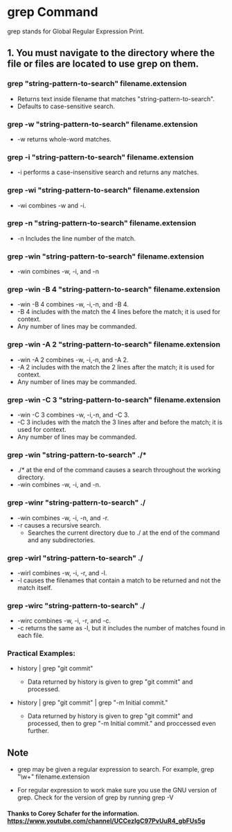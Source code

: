 # grep Command

grep stands for Global Regular Expression Print.




## 1. You must navigate to the directory where the file or files are located to use grep on them. 


### grep "string-pattern-to-search" filename.extension
* Returns text inside filename that matches "string-pattern-to-search". 
* Defaults to case-sensitive search.

### grep -w "string-pattern-to-search" filename.extension
* -w returns whole-word matches. 

### grep -i "string-pattern-to-search" filename.extension
* -i performs a case-insensitive search and returns any matches. 

### grep -wi "string-pattern-to-search" filename.extension
* -wi combines -w and -i. 

### grep -n "string-pattern-to-search" filename.extension
* -n Includes the line number of the match. 

### grep -win "string-pattern-to-search" filename.extension
* -win combines -w, -i, and -n

### grep -win -B 4 "string-pattern-to-search" filename.extension
* -win -B 4 combines -w, -i,-n, and -B 4. 
* -B 4 includes with the match the 4 lines before the match; it is used for context. 
* Any number of lines may be commanded. 

### grep -win -A 2 "string-pattern-to-search" filename.extension
* -win -A 2 combines -w, -i,-n, and -A 2. 
* -A 2 includes with the match the 2 lines after the match; it is used for context. 
* Any number of lines may be commanded. 

### grep -win -C 3 "string-pattern-to-search" filename.extension
* -win -C 3 combines -w, -i,-n, and -C 3. 
* -C 3 includes with the match the 3 lines after and before the match; it is used for context. 
* Any number of lines may be commanded. 

### grep -win "string-pattern-to-search" ./*
* ./* at the end of the command causes a search throughout the working directory.
* -win combines -w, -i, and -n. 

### grep -winr "string-pattern-to-search" ./
* -win combines -w, -i, -n, and -r.
* -r causes a recursive search.
   * Searches the current directory due to ./ at the end of the command and any subdirectories.

### grep -wirl "string-pattern-to-search" ./
* -wirl combines -w, -i, -r, and -l.
* -l causes the filenames that contain a match to be returned and not the match itself. 

### grep -wirc "string-pattern-to-search" ./
* -wirc combines -w, -i, -r, and -c.
* -c returns the same as -l, but it includes the number of matches found in each file. 

### Practical Examples:
* history | grep "git commit" 
    * Data returned by history is given to grep "git commit" and processed. 
    
* history | grep "git commit" | grep "-m Initial commit."
    * Data returned by history is given to grep "git commit" and processed, then to grep "-m Initial commit." and proccessed even further. 

## Note

* grep may be given a regular expression to search. For example, grep "\w+" filename.extension

* For regular expression to work make sure you use the GNU version of grep. Check for the version of grep by running grep -V


#### Thanks to Corey Schafer for the information. https://www.youtube.com/channel/UCCezIgC97PvUuR4_gbFUs5g
